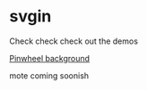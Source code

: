 svgin
=====

Check check check out the demos

[Pinwheel background](http://roachhd.github.io/svgin/pinwheel.html)

mote coming soonish
